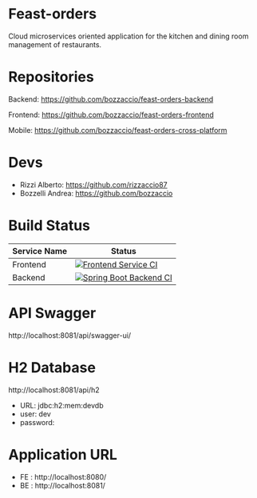 # Feast-orders
Cloud microservices oriented application for the kitchen and dining room management of restaurants.

# Repositories
Backend: https://github.com/bozzaccio/feast-orders-backend

Frontend: https://github.com/bozzaccio/feast-orders-frontend

Mobile: https://github.com/bozzaccio/feast-orders-cross-platform

# Devs

* Rizzi Alberto: https://github.com/rizzaccio87
* Bozzelli Andrea: https://github.com/bozzaccio

# Build Status

Service Name | Status
------------ | -------------
Frontend | [![Frontend Service CI](https://github.com/bozzaccio/feast-orders/actions/workflows/frontend-angular-ci.yml/badge.svg)](https://github.com/bozzaccio/feast-orders/actions/workflows/frontend-angular-ci.yml)
Backend | [![Spring Boot Backend CI](https://github.com/bozzaccio/feast-orders/actions/workflows/backend-spring-ci.yml/badge.svg)](https://github.com/bozzaccio/feast-orders/actions/workflows/backend-spring-ci.yml)

# API Swagger

http://localhost:8081/api/swagger-ui/

# H2 Database

http://localhost:8081/api/h2

* URL: jdbc:h2:mem:devdb
* user: dev
* password: 

# Application URL

* FE : http://localhost:8080/
* BE : http://localhost:8081/
